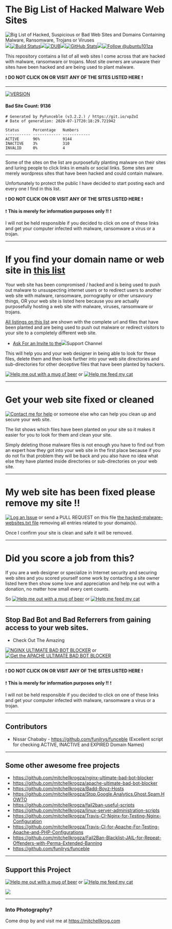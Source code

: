 # The Big List of Hacked Malware Web Sites

<img src="https://github.com/mitchellkrogza/The-Big-List-of-Hacked-Malware-Web-Sites/blob/master/.assets/Your-Website-Has-Been-Hacked-Malware-Ransomware-Trojans-Viruses-Logo.jpg" alt="Big List of Hacked, Suspicious or Bad Web Sites and Domains Containing Malware, Ransomware, Trojans or Viruses"/><img src="https://github.com/mitchellkrogza/The-Big-List-of-Hacked-Malware-Web-Sites/blob/master/.assets/spacer.jpg"/>[![Build Status](https://travis-ci.org/mitchellkrogza/The-Big-List-of-Hacked-Malware-Web-Sites.svg?branch=master)](https://travis-ci.org/mitchellkrogza/The-Big-List-of-Hacked-Malware-Web-Sites)<img src="https://github.com/mitchellkrogza/The-Big-List-of-Hacked-Malware-Web-Sites/blob/master/.assets/spacer.jpg"/>[![DUB](https://img.shields.io/dub/l/vibe-d.svg)](https://github.com/mitchellkrogza/The-Big-List-of-Hacked-Malware-Web-Sites/blob/master/LICENSE.md)<img src="https://github.com/mitchellkrogza/The-Big-List-of-Hacked-Malware-Web-Sites/blob/master/.assets/spacer.jpg"/>[![GitHub Stats](https://img.shields.io/badge/github-stats-ff5500.svg)](http://githubstats.com/mitchellkrogza/The-Big-List-of-Hacked-Malware-Web-Sites)<img src="https://github.com/mitchellkrogza/The-Big-List-of-Hacked-Malware-Web-Sites/blob/master/.assets/spacer.jpg"/><a href='https://twitter.com/ubuntu101za'><img src='https://img.shields.io/twitter/follow/ubuntu101za.svg?style=social&label=Follow' alt='Follow @ubuntu101za'></a>

This repository contains a list of all web sites I come across that are hacked with malware, ransomware or trojans.
Most site owners are unaware their sites have been hacked and are being used to plant malware.

:exclamation: **DO NOT CLICK ON OR VISIT ANY OF THE SITES LISTED HERE** :exclamation:

_______________
[![VERSION](https://img.shields.io/badge/VERSION%20-%20V1.2020.07.4983-blue.svg)](https://github.com/mitchellkrogza/The-Big-List-of-Hacked-Malware-Web-Sites/commits/master)
#### Bad Site Count: 9136
```
# Generated by PyFunceble (v3.2.2.) / https://git.io/vpZoI
# Date of generation: 2020-07-17T20:18:29.721942

Status      Percentage   Numbers     
----------- ------------ ------------
ACTIVE      96%          9144        
INACTIVE    3%           310         
INVALID     0%           4           
```
____________________

Some of the sites on the list are purposefully planting malware on their sites and luring people to click links in emails or social links. Some sites are merely wordpress sites that have been hacked and could contain malware.

Unfortunately to protect the public I have decided to start posting each and every one I find in this list.

:exclamation: **DO NOT CLICK ON OR VISIT ANY OF THE SITES LISTED HERE** :exclamation:

:exclamation: **This is merely for information purposes only !!** :exclamation:

I will not be held responsible if you decided to click on one of these links and get your computer infected with malware, ransomware a virus or a trojan.
************************************************
# If you find your domain name or web site in <a href="https://github.com/mitchellkrogza/The-Big-List-of-Hacked-Malware-Web-Sites/blob/master/hacked-domains.list">this list</a>

Your web site has been compromised / hacked and is being used to push out malware to unsuspecting internet users or to redirect users to another web site with malware, ransomware, pornography or other unsavoury things, OR your web site is listed here because you are actually  purposefully hosting a web site with malware, viruses, ransomware or trojans.

<a href="https://github.com/mitchellkrogza/The-Big-List-of-Hacked-Malware-Web-Sites/blob/master/.input_sources/hacked-malware-websites.txt">All listings on this list</a> are shown with the complete url and files that have been planted and are being used to push out malware or redirect visitors to your site to a completely different web site.

- <a href="mailto:mitchellkrog@gmail.com?subject=Please Add Me To the Slack Channel (Big List of Hacked Malware Web Sites)">Ask For an Invite to the<img src="https://github.com/mitchellkrogza/The-Big-List-of-Hacked-Malware-Web-Sites/blob/master/.assets/slack.png"/></a>Support Channel

This will help you and your web designer in being able to look for these files, delete them and then look further into your web site directories and sub-directories for other deceptive files that have been planted by hackers.

[![Help me out with a mug of beer](https://img.shields.io/badge/Help%20-%20me%20out%20with%20a%20mug%20of%20%F0%9F%8D%BA-blue.svg)](https://paypal.me/mitchellkrog/) or [![Help me feed my cat](https://img.shields.io/badge/Help%20-%20me%20feed%20my%20hungry%20cat%20%F0%9F%98%B8-blue.svg)](https://paypal.me/mitchellkrog/)
************************************************
# Get your web site fixed or cleaned

[![Contact me for help](https://img.shields.io/badge/Contact%20-%20me%20for%20help%20%F0%9F%9A%91-blue.svg)](mailto:mitchellkrog@gmail.com) or someone else who can help you clean up and secure your web site.

The list shows which files have been planted on your site so it makes it easier for you to look for them and clean your site.

Simply deleting those malware files is not enough you have to find out from an expert how they got into your web site in the first place because if you do not fix that problem they will be back and you also have no idea what else they have planted inside directories or sub-directories on your web site.
************************************************
# My web site has been fixed please remove my site !!

[![Log an Issue](https://img.shields.io/badge/LOG%20-%20an%20issue%20%F0%9F%9A%A6-blue.svg)](https://github.com/mitchellkrogza/The-Big-List-of-Hacked-Malware-Web-Sites/issues) or send a PULL REQUEST on this file [the hacked-malware-websites.txt file](https://github.com/mitchellkrogza/The-Big-List-of-Hacked-Malware-Web-Sites/blob/master/.input_sources/hacked-malware-websites.txt) removing all entries related to your domain(s).

Once I confirm your site is clean and safe it will be removed.

************************************************
# Did you score a job from this?

If you are a web designer or specialize in Internet security and securing web sites and you scored yourself some work by contacting a site owner listed here then show some love and appreciation and help me out with a donation, no matter how small every cent counts.

So [![Help me out with a mug of beer](https://img.shields.io/badge/Help%20-%20me%20out%20with%20a%20mug%20of%20%F0%9F%8D%BA-blue.svg)](https://paypal.me/mitchellkrog/) or [![Help me feed my cat](https://img.shields.io/badge/Help%20-%20me%20feed%20my%20hungry%20cat%20%F0%9F%98%B8-blue.svg)](https://paypal.me/mitchellkrog/)

************************************************
## Stop Bad Bot and Bad Referrers from gaining access to your web sites.

- Check Out The Amazing

[![NGINX ULTIMATE BAD BOT BLOCKER](https://img.shields.io/badge/NGINX%20-%20ULTIMATE%20BAD%20BOT%20BLOCKER%20%E2%9B%94-blue.svg)](https://github.com/mitchellkrogza/nginx-ultimate-bad-bot-blocker)
or [![Get the APACHE ULTIMATE BAD BOT BLOCKER](https://img.shields.io/badge/APACHE%20-%20ULTIMATE%20BAD%20BOT%20BLOCKER%20%E2%9B%94-blue.svg)](https://github.com/mitchellkrogza/apache-ultimate-bad-bot-blocker)

************************************************
:exclamation: **DO NOT CLICK ON OR VISIT ANY OF THE SITES LISTED HERE** :exclamation:

:exclamation: **This is merely for information purposes only !!** :exclamation:

I will not be held responsible if you decided to click on one of these links and get your computer infected with malware, ransomware a virus or a trojan.
************************************************
## Contributors

- Nissar Chababy - https://github.com/funilrys/funceble (Excellent script for checking ACTIVE, INACTIVE and EXPIRED Domain Names)

************************************************
## Some other awesome free projects

- https://github.com/mitchellkrogza/nginx-ultimate-bad-bot-blocker
- https://github.com/mitchellkrogza/apache-ultimate-bad-bot-blocker
- https://github.com/mitchellkrogza/Badd-Boyz-Hosts
- https://github.com/mitchellkrogza/Stop.Google.Analytics.Ghost.Spam.HOWTO
- https://github.com/mitchellkrogza/fail2ban-useful-scripts
- https://github.com/mitchellkrogza/linux-server-administration-scripts
- https://github.com/mitchellkrogza/Travis-CI-Nginx-for-Testing-Nginx-Configuration
- https://github.com/mitchellkrogza/Travis-CI-for-Apache-For-Testing-Apache-and-PHP-Configurations
- https://github.com/mitchellkrogza/Fail2Ban-Blacklist-JAIL-for-Repeat-Offenders-with-Perma-Extended-Banning
- https://github.com/funilrys/funceble
************************************************
## Support this Project

[![Help me out with a mug of beer](https://img.shields.io/badge/Help%20-%20me%20out%20with%20a%20mug%20of%20%F0%9F%8D%BA-blue.svg)](https://paypal.me/mitchellkrog/) or [![Help me feed my cat](https://img.shields.io/badge/Help%20-%20me%20feed%20my%20hungry%20cat%20%F0%9F%98%B8-blue.svg)](https://paypal.me/mitchellkrog/)

<img src="https://github.com/mitchellkrogza/The-Big-List-of-Hacked-Malware-Web-Sites/blob/master/.assets/zuko.png"/>

************************************************
### Into Photography?

Come drop by and visit me at https://mitchellkrog.com
